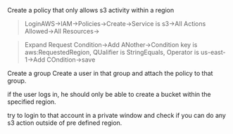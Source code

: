 Create a policy that only allows s3 activity within a region
> LoginAWS->IAM->Policies->Create->Service is s3->All Actions Allowed->All Resources->

> Expand Request Condition->Add ANother->Condition key is aws:RequestedRegion, QUalifier is StringEquals, Operator is us-east-1->Add COndition->save

Create a group
Create a user in that group
and attach the policy to that group.


if the user logs in, he should only be able to create a bucket within the specified region.

try to login to that account in a private window 
and check if you can do any s3 action outside of pre defined region.
